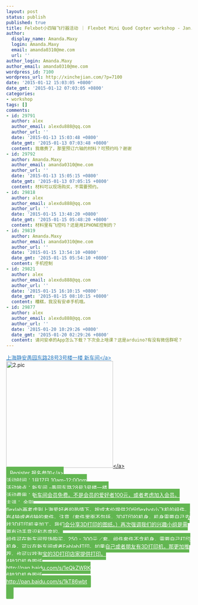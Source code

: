 ```yaml
---
layout: post
status: publish
published: true
title: Felxbot小四轴飞行器活动 ｜ Flexbot Mini Quod Copter workshop - Jan. 17
author:
  display_name: Amanda.Maxy
  login: Amanda.Maxy
  email: amanda0310@me.com
  url: ''
author_login: Amanda.Maxy
author_email: amanda0310@me.com
wordpress_id: 7100
wordpress_url: http://xinchejian.com/?p=7100
date: '2015-01-12 15:03:05 +0800'
date_gmt: '2015-01-12 07:03:05 +0800'
categories:
- workshop
tags: []
comments:
- id: 29791
  author: alex
  author_email: alexdu888@qq.com
  author_url: ''
  date: '2015-01-13 15:03:48 +0800'
  date_gmt: '2015-01-13 07:03:48 +0800'
  content: 我缴费了，那里预订六轴的材料？可预约吗？谢谢
- id: 29792
  author: Amanda.Maxy
  author_email: amanda0310@me.com
  author_url: ''
  date: '2015-01-13 15:05:15 +0800'
  date_gmt: '2015-01-13 07:05:15 +0800'
  content: 材料可以现场购买，不需要预约。
- id: 29818
  author: alex
  author_email: alexdu888@qq.com
  author_url: ''
  date: '2015-01-15 13:48:20 +0800'
  date_gmt: '2015-01-15 05:48:20 +0800'
  content: 材料里有飞控吗？还是用IPHONE控制的？
- id: 29819
  author: Amanda.Maxy
  author_email: amanda0310@me.com
  author_url: ''
  date: '2015-01-15 13:54:10 +0800'
  date_gmt: '2015-01-15 05:54:10 +0800'
  content: 手机控制
- id: 29821
  author: alex
  author_email: alexdu888@qq.com
  author_url: ''
  date: '2015-01-15 16:10:15 +0800'
  date_gmt: '2015-01-15 08:10:15 +0800'
  content: 糟糕，我没有安卓手机哦。
- id: 29877
  author: alex
  author_email: alexdu888@qq.com
  author_url: ''
  date: '2015-01-20 10:29:26 +0800'
  date_gmt: '2015-01-20 02:29:26 +0800'
  content: 请问安卓的App怎么下载？下次会上啥课？这是arduino?有没有微信群呢？
---
```

<p><a style="color: #2578bf;" href="http:&#47;&#47;xinchejian.huodongxing.com&#47;event&#47;map&#47;5244063275800" target="_blank">上海静安愚园东路28号3号楼一楼 新车间<&#47;a><br />
<a href="http:&#47;&#47;xinchejian.com&#47;wp-content&#47;uploads&#47;2015&#47;01&#47;2.pic_.jpg"><img src="http:&#47;&#47;xinchejian.com&#47;wp-content&#47;uploads&#47;2015&#47;01&#47;2.pic_-290x290.jpg" alt="2.pic" width="290" height="290" class="aligncenter size-thumbnail wp-image-7101" &#47;><&#47;a><br />
<a style="background-color:#62b651;color:white;border-radius:2px;cursor:pointer;font-size:14px;padding:8px 10px;" href="http:&#47;&#47;www.huodongxing.com&#47;event&#47;1264617453400" target="_blank" title="立即报名">Register 报名参加<&#47;a><br />
活动时间：1月17日 10am-12:00pm<br />
活动地点：新车间 -愚园东路28号3号楼一楼.<br />
活动费用：新车间会员免费。不是会员的爱好者100元，或者考虑加入会员。<br />
主讲： 金刚<br />
flexlab再考虑到上海爱好者的热情下。按成本价提供20份flexbot小飞机的组件。有4轴或者6轴的套件。注意（套件里面不包括，3D打印的机身，机身需要自己去找3D打印机来加工。我们会分享3D打印的图纸。）再次强调我们的兴趣小组是需要有动手意识和态度的。<br />
组件可在新车间现场购买，250 - 300元／套。组件套件不含机身，需要自己打印机身。可以在新车间或者Fablab打印。如果自己或者朋友有3D打印机，那更加推荐。也可以找淘宝的3D打印店家提供打印。<br />
4轴3D机身图纸<br />
http:&#47;&#47;pan.baidu.com&#47;s&#47;1eQkZWRK<br />
6轴3D机身图纸<br />
http:&#47;&#47;pan.baidu.com&#47;s&#47;1kT86wbt</p>
